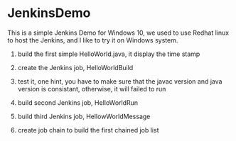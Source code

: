 # JenkinsDemo

This is a simple Jenkins Demo for Windows 10, we used to use Redhat linux to host the Jenkins, and I like to try it on Windows system.

1. build the first simple HelloWorld.java, it display the time stamp

2. create the Jenkins job, HelloWorldBuild

3. test it, one hint, you have to make sure that the javac version and java version is consistant, otherwise, it will failed to run

4. build second Jenkins job, HelloWorldRun

5. build third Jenkins job, HellowWorldMessage

6. create job chain to build the first chained job list

